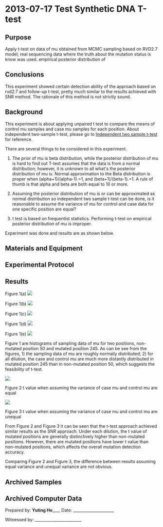 2013-07-17 Test Synthetic DNA T-test
==============================

Purpose
------------
Apply t-test on  data of mu obtained from MCMC sampling based on RVD2.7 model; real sequencing data where the truth about the mutation status is know was used.
empirical posterior distribution of

Conclusions
-----------------
This experiment showed certain detection ability of the approach based on rvd2.7 and follow-up t-test, pretty much similar to the results achieved with SNR method. The rationale of this method is not strictly sound.  

Background
-----------------
This experiment is about applying unpaired  t test to compare the means of control mu samples and case mu samples for each position. About independent two-sample t-test, please go to [Independent two sample t-test](https://en.wikipedia.org/wiki/Student's_t-test#Independent_two-sample_t-test) for reference.

There are several things to be considered in this experiment.

1) The prior of mu is beta distribution, while the posterior distribution of mu is hard to find out
   T-test assumes that the data is from a normal distribution; however, it is unknown to all what's the posterior distribution of mu is. 
   Normal approximation to the Beta distribution is proper when (alpha+1)/(alpha-1).=1, and (beta+1)/(beta-1).=1. A rule of thumb is that alpha and beta are both equal to 10 or more. 

2) Assuming the posterior distribution of mu is or can be approximated as normal distribution so independent two sample t-test can be done, is it reasonable to assume the variance of mu for control and case data for one specific position are equal? 

3) t test is based on frequentist statistics. Performing t-test on empirical posterior distribution of mu is improper. 

Experiment was done and results are as shown below.

Materials and Equipment
------------------------------


Experimental Protocol
---------------------------


Results
-----------
Figure 1(a) ![](http://i.imgur.com/q9Lmh9g.jpg)

Figure 1(b) ![](http://i.imgur.com/EyfaO0L.jpg)

Figure 1(c) ![](http://i.imgur.com/93mKPQR.jpg)

Figure 1(d) ![](http://i.imgur.com/PhDF65p.jpg)

Figure 1(e) ![](http://i.imgur.com/VmbcXwQ.jpg)

Figure 1 are histograms of sampling data of mu for two positions, non-mutated position 50 and mutated position 245. As can be see from the figures, 1) the sampling data of mu are roughly normally distributed; 2) for all dilution, the case and control mu are much more distantly distributed in mutated position 245 than in non-mutated position 50, which suggests the feasibility of t-test. 

![](http://i.imgur.com/jdDSWOj.jpg) 

Figure 2 t value when assuming the variance of case mu and control mu are equal

![](http://i.imgur.com/HWy8Fkw.jpg)

Figure 3 t value when assuming the variance of case mu and control mu are unequal

From Figure 2 and Figure 3 it can be seen that the t-test approach achieved similar results as the SNR approach. Under each dilution, the t value of mutated positions are generally distinctively higher than non-mutated positions. However, there are mutated positions have lower t value than non-mutated positions, which affects the overall mutation detection accuracy. 

Comparing Figure 2 and Figure 3, the difference between results assuming equal variance and unequal variance are not obvious. 


Archived Samples
-------------------------

Archived Computer Data
------------------------------


Prepared by: ______Yuting He__________ Date: _____________________


Witnessed by: ________________________

